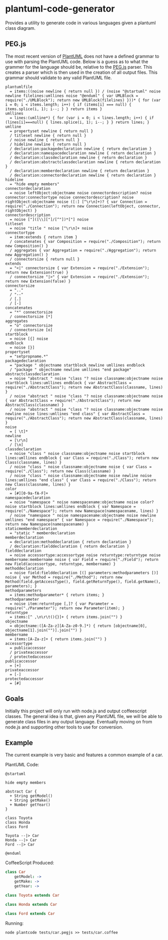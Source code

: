 plantuml-code-generator
=======================

Provides a utility to generate code in various languages given a plantuml class diagram.

PEG.js
--------------------
The most recent version of [PlantUML](http://plantuml.sourceforge.net/) does not have a defined grammar to use with
parsing the PlantUML code. Below is a guess as to what the grammer for
the language should be, relative to the [PEG.js](https://github.com/dmajda/pegjs) parser. This creates
a parser which is then used in the creation of all output files. This grammar should validate to any valid PlantUML file.

```
plantumlfile
  = items:((noise newline { return null }) / (noise "@startuml" noise newline filelines:umllines noise "@enduml" { var UMLBlock = require("./UMLBlock"); return new UMLBlock(filelines) }))* { for (var i = 0; i < items.length; i++) { if (items[i] === null) { items.splice(i, 1); i--; } } return items }
umllines
  = lines:(umlline*) { for (var i = 0; i < lines.length; i++) { if (lines[i]===null) { lines.splice(i, 1); i--; } } return lines; }
umlline
  = propertyset newline { return null }
  / titleset newline { return null }
  / noise newline { return null }
  / hideline newline { return null }
  / declaration:packagedeclaration newline { return declaration }
  / declaration:namespacedeclaration newline { return declaration }
  / declaration:classdeclaration newline { return declaration }
  / declaration:abstractclassdeclaration newline { return declaration }
  / declaration:memberdeclaration newline { return declaration }
  / declaration:connectordeclaration newline { return declaration }
hideline
  = "hide empty members"
connectordeclaration
  = noise leftObject:objectname noise connectordescription? noise connector:connectortype noise connectordescription? noise rightObject:objectname noise ([:] [^\r\n]+)? { var Connection = require("./Connection"); return new Connection(leftObject, connector, rightObject) }
connectordescription
  = noise ["]([\\]["]/[^"])*["] noise
titleset
  = noise "title " noise [^\r\n]+ noise
connectortype
  = item:extends { return item }
  / concatenates { var Composition = require("./Composition"); return new Composition() }
  / aggregates { var Aggregation = require("./Aggregation"); return new Aggregation() }
  / connectorsize { return null }
extends
  = "<|" connectorsize { var Extension = require("./Extension"); return new Extension(true) }
  / connectorsize "|>" { var Extension = require("./Extension"); return new Extension(false) }
connectorsize
  = ".."
  / "--"
  / [.]
  / [-]
concatenates
  = "*" connectorsize
  / connectorsize [*]
aggregates
  = "o" connectorsize
  / connectorsize [o]
startblock
  = noise [{] noise
endblock
  = noise [}]
propertyset
  = "setpropname.*"
packagedeclaration
  = "package " objectname startblock newline umllines endblock
  / "package " objectname newline umllines "end package"
abstractclassdeclaration
  = noise "abstract " noise "class "? noise classname:objectname noise startblock lines:umllines endblock { var AbstractClass = require("./AbstractClass"); return new AbstractClass(classname, lines) }
  / noise "abstract " noise "class "? noise classname:objectname noise { var AbstractClass = require("./AbstractClass"); return new AbstractClass(classname) }
  / noise "abstract " noise "class "? noise classname:objectname noise newline noise lines:umllines "end class" { var AbstractClass = require("./AbstractClass"); return new AbstractClass(classname, lines) }
noise
  = [ \t]*
newline
  = [\r\n]
  / [\n]
classdeclaration
  = noise "class " noise classname:objectname noise startblock lines:umllines endblock { var Class = require("./Class"); return new Class(classname, lines) }
  / noise "class " noise classname:objectname noise { var Class = require("./Class"); return new Class(classname) }
  / noise "class " noise classname:objectname noise newline noise lines:umllines "end class" { var Class = require("./Class"); return new Class(classname, lines) }
color
  = [#][0-9a-fA-F]+
namespacedeclaration
  = noise "namespace " noise namespacename:objectname noise color? noise startblock lines:umllines endblock { var Namespace = require("./Namespace"); return new Namespace(namespacename, lines) }
  / noise "namespace " noise namespacename:objectname noise newline umllines "end namespace" { var Namespace = require("./Namespace"); return new Namespace(namespacename) }
staticmemberdeclaration
  = "static " memberdeclaration
memberdeclaration
  = declaration:methoddeclaration { return declaration }
  / declaration:fielddeclaration { return declaration }
fielddeclaration
  = noise accessortype:accessortype noise returntype:returntype noise membername:membername noise { var Field = require("./Field"); return new Field(accessortype, returntype, membername) }
methoddeclaration
  = noise field:fielddeclaration [(] parameters:methodparameters [)] noise { var Method = require("./Method"); return new Method(field.getAccessType(), field.getReturnType(), field.getName(), parameters); }
methodparameters
  = items:methodparameter* { return items; }
methodparameter
  = noise item:returntype [,]? { var Parameter = require("./Parameter"); return new Parameter(item); }
returntype
  = items:[^ ,\n\r\t(){}]+ { return items.join("") }
objectname
  = objectname:([A-Za-z][A-Za-z0-9.]*) { return [objectname[0], objectname[1].join("")].join("") }
membername
  = items:[A-Za-z]+ { return items.join("") }
accessortype
  = publicaccessor
  / privateaccessor
  / protectedaccessor
publicaccessor
  = [+]
privateaccessor
  = [-]
protectedaccessor
  = [#]
```


Goals
-------------------
Initially this project will only run with node.js and output coffeescript classes.
The general idea is that, given any PlantUML file, we will be able
to generate class files in any output language. Eventually moving on from node.js and supporting
other tools to use for conversion.

Example
-------------------

The current example is very basic and features a common example of a car.

PlantUML Code:

```
@startuml

hide empty members

abstract Car {
  + String getModel()
  + String getMake()
  + Number getYear()
}
  
class Toyota
class Honda
class Ford
  
Toyota --|> Car
Honda --|> Car
Ford --|> Car

@enduml
```

CoffeeScript Produced:
```coffeescript
class Car
	getModel: -> 
	getMake: -> 
	getYear: -> 

class Toyota extends Car

class Honda extends Car

class Ford extends Car
```

Running:
```
node plantcode tests/car.pegjs >> tests/car.coffee
```
